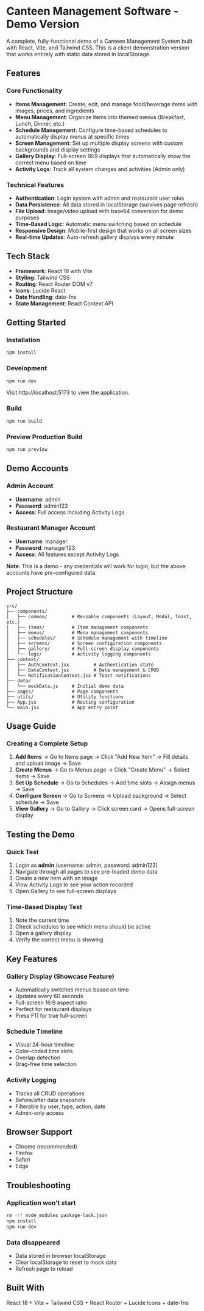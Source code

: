 # Canteen Management Software - Demo Version

A complete, fully-functional demo of a Canteen Management System built with React, Vite, and Tailwind CSS. This is a client demonstration version that works entirely with static data stored in localStorage.

## Features

### Core Functionality
- **Items Management**: Create, edit, and manage food/beverage items with images, prices, and ingredients
- **Menu Management**: Organize items into themed menus (Breakfast, Lunch, Dinner, etc.)
- **Schedule Management**: Configure time-based schedules to automatically display menus at specific times
- **Screen Management**: Set up multiple display screens with custom backgrounds and display settings
- **Gallery Display**: Full-screen 16:9 displays that automatically show the correct menu based on time
- **Activity Logs**: Track all system changes and activities (Admin only)

### Technical Features
- **Authentication**: Login system with admin and restaurant user roles
- **Data Persistence**: All data stored in localStorage (survives page refresh)
- **File Upload**: Image/video upload with base64 conversion for demo purposes
- **Time-Based Logic**: Automatic menu switching based on schedule
- **Responsive Design**: Mobile-first design that works on all screen sizes
- **Real-time Updates**: Auto-refresh gallery displays every minute

## Tech Stack

- **Framework**: React 18 with Vite
- **Styling**: Tailwind CSS
- **Routing**: React Router DOM v7
- **Icons**: Lucide React
- **Date Handling**: date-fns
- **State Management**: React Context API

## Getting Started

### Installation

```bash
npm install
```

### Development

```bash
npm run dev
```

Visit http://localhost:5173 to view the application.

### Build

```bash
npm run build
```

### Preview Production Build

```bash
npm run preview
```

## Demo Accounts

### Admin Account
- **Username**: admin
- **Password**: admin123
- **Access**: Full access including Activity Logs

### Restaurant Manager Account
- **Username**: manager
- **Password**: manager123
- **Access**: All features except Activity Logs

**Note**: This is a demo - any credentials will work for login, but the above accounts have pre-configured data.

## Project Structure

```
src/
├── components/
│   ├── common/         # Reusable components (Layout, Modal, Toast, etc.)
│   ├── items/          # Item management components
│   ├── menus/          # Menu management components
│   ├── schedules/      # Schedule management with timeline
│   ├── screens/        # Screen configuration components
│   ├── gallery/        # Full-screen display components
│   └── logs/           # Activity logging components
├── context/
│   ├── AuthContext.jsx         # Authentication state
│   ├── DataContext.jsx         # Data management & CRUD
│   └── NotificationContext.jsx # Toast notifications
├── data/
│   └── mockData.js     # Initial demo data
├── pages/              # Page components
├── utils/              # Utility functions
├── App.jsx             # Routing configuration
└── main.jsx            # App entry point
```

## Usage Guide

### Creating a Complete Setup

1. **Add Items** → Go to Items page → Click "Add New Item" → Fill details and upload image → Save
2. **Create Menus** → Go to Menus page → Click "Create Menu" → Select items → Save
3. **Set Up Schedule** → Go to Schedules → Add time slots → Assign menus → Save
4. **Configure Screen** → Go to Screens → Upload background → Select schedule → Save
5. **View Gallery** → Go to Gallery → Click screen card → Opens full-screen display

## Testing the Demo

### Quick Test
1. Login as **admin** (username: admin, password: admin123)
2. Navigate through all pages to see pre-loaded demo data
3. Create a new item with an image
4. View Activity Logs to see your action recorded
5. Open Gallery to see full-screen displays

### Time-Based Display Test
1. Note the current time
2. Check schedules to see which menu should be active
3. Open a gallery display
4. Verify the correct menu is showing

## Key Features

### Gallery Display (Showcase Feature)
- Automatically switches menus based on time
- Updates every 60 seconds
- Full-screen 16:9 aspect ratio
- Perfect for restaurant displays
- Press F11 for true full-screen

### Schedule Timeline
- Visual 24-hour timeline
- Color-coded time slots
- Overlap detection
- Drag-free time selection

### Activity Logging
- Tracks all CRUD operations
- Before/after data snapshots
- Filterable by user, type, action, date
- Admin-only access

## Browser Support

- Chrome (recommended)
- Firefox
- Safari
- Edge

## Troubleshooting

### Application won't start
```bash
rm -rf node_modules package-lock.json
npm install
npm run dev
```

### Data disappeared
- Data stored in browser localStorage
- Clear localStorage to reset to mock data
- Refresh page to reload

## Built With

React 18 + Vite + Tailwind CSS + React Router + Lucide Icons + date-fns
